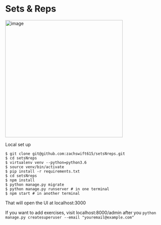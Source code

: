 # Sets & Reps

<img width="372" alt="image" src="https://user-images.githubusercontent.com/9255115/159035366-3328c724-c3e5-44f0-b422-83f5323911a9.png">


Local set up
```
$ git clone git@github.com:zachswift615/setsNreps.git
$ cd setsNreps
$ virtualenv venv --python=python3.6
$ source venv/bin/activate 
$ pip install -r requirements.txt
$ cd setsNreps
$ npm install
$ python manage.py migrate
$ python manage.py runserver # in one terminal 
$ npm start # in another terminal
```
That will open the UI at localhost:3000

If you want to add exercises, visit localhost:8000/admin after you `python manage.py createsuperuser --email "youremail@example.com"`
